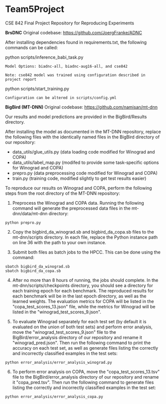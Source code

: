 # Team5Project
CSE 842 Final Project Repository for Reproducing Experiments


**BrsDNC**
Original codebase: https://github.com/JoergFranke/ADNC

After installing dependencies found in requirements.txt, the following commands can be called:

  python scripts/inference_babi_task.py <model>
  
    Model Options: biadnc-all, biadnc-aug16-all, and cse842
    
    Note: cse842 model was trained using configuration described in project report
  
  python scripts/start_training.py
  
    Configuration can be altered in scripts/config.yml
  
  
**BigBird (MT-DNN)** Original codebase: https://github.com/namisan/mt-dnn

Our results and model predictions are provided in the BigBird/Results directory.


After installing the model as documented in the MT-DNN repository, replace the following files with the identically named files in the BigBird directory of our repository:
* data_utils/glue_utils.py (data loading code modified for Winograd and COPA)
* data_utils/label_map.py (modifed to provide some task-specific options for Winograd and COPA)
* prepro.py (data preprocessing code modified for Winograd and COPA)
* train.py (training code, modified slightly to get test results easier)

To reproduce our results on Winograd and COPA, perform the following steps from the root directory of the MT-DNN repository:
1. Preprocess the Winograd and COPA data. Running the following command will generate the preprocessed data files in the mt-dnn/data/mt-dnn directory:
```
python prepro.py
```
2. Copy the bigbird_da_winograd.sb and bigbird_da_copa.sb files to the mt-dnn/scripts directory. In each file, replace the Python instance path on line 36 with the path to your own instance.

3. Submit both files as batch jobs to the HPCC. This can be done using the command:
```
sbatch bigbird_da_winograd.sb
sbatch bigbird_da_copa.sb
```

4. After no more than 8 hours of running, the jobs should complete. In the mt-dnn/scripts/checkpoints directory, you should see a directory for each training epoch for each benchmark. The reproduced results for each benchmark will be in the last epoch directory, as well as the learned weights. The evaluation metrics for COPA will be listed in the "copa_test_scores_13.json" file, while the metrics for Winograd will be listed in the "winograd_test_scores_9.json".

5. To evaluate Winograd separately for each test set (by default it is evaluated on the union of both test sets) and perform error analysis, move the "winograd_test_scores_9.json" file to the BigBird/error_analysis directory of our repository and rename it "winograd_pred.json". Then run the following command to print the accuracy on each test set, as well as generate files listing the correctly and incorrectly classified examples in the test sets:
```
python error_analysis/error_analysis_winograd.py
```

6. To perform error analysis on COPA, move the "copa_test_scores_13.tsv" file to the BigBird/error_analysis directory of our repository and rename it "copa_pred.tsv". Then run the following command to generate files listing the correctly and incorrectly classified examples in the test set:
```
python error_analysis/error_analysis_copa.py
```
